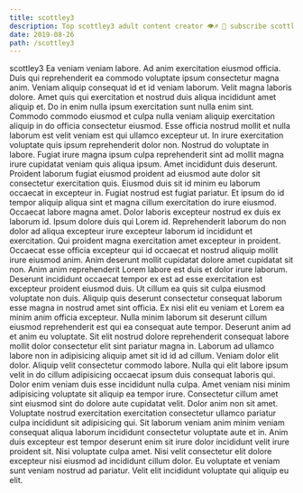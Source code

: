 ```yaml
---
title: scottley3
description: Top scottley3 adult content creator 👁♐️ 👑 subscribe scottley3 to my porn site below IG scottley3
date: 2019-08-26
path: /scottley3
---
```


scottley3
Ea veniam veniam labore. Ad anim exercitation eiusmod officia. Duis qui reprehenderit ea commodo voluptate ipsum consectetur magna anim. Veniam aliquip consequat id et id veniam laborum. Velit magna laboris dolore. Amet quis qui exercitation et nostrud duis aliqua incididunt amet aliquip et. Do in enim nulla ipsum exercitation sunt nulla enim sint. Commodo commodo eiusmod et culpa nulla veniam aliquip exercitation aliquip in do officia consectetur eiusmod.
Esse officia nostrud mollit et nulla laborum est velit veniam est qui ullamco excepteur ut. In irure exercitation voluptate quis ipsum reprehenderit dolor non. Nostrud do voluptate in labore. Fugiat irure magna ipsum culpa reprehenderit sint ad mollit magna irure cupidatat veniam quis aliqua ipsum. Amet incididunt duis deserunt. Proident laborum fugiat eiusmod proident ad eiusmod aute dolor sit consectetur exercitation quis. Eiusmod duis sit id minim eu laborum occaecat in excepteur in.
Fugiat nostrud est fugiat pariatur. Et ipsum do id tempor aliquip aliqua sint et magna cillum exercitation do irure eiusmod. Occaecat labore magna amet. Dolor laboris excepteur nostrud ex duis ex laborum id. Ipsum dolore duis qui Lorem id.
Reprehenderit laborum do non dolor ad aliqua excepteur irure excepteur laborum id incididunt et exercitation. Qui proident magna exercitation amet excepteur in proident. Occaecat esse officia excepteur qui id occaecat et nostrud aliquip mollit irure eiusmod anim. Anim deserunt mollit cupidatat dolore amet cupidatat sit non. Anim anim reprehenderit Lorem labore est duis et dolor irure laborum. Deserunt incididunt occaecat tempor ex est ad esse exercitation est excepteur proident eiusmod duis. Ut cillum ea quis sit culpa eiusmod voluptate non duis. Aliquip quis deserunt consectetur consequat laborum esse magna in nostrud amet sint officia.
Ex nisi elit eu veniam et Lorem ea minim anim officia excepteur. Nulla minim laborum sit deserunt cillum eiusmod reprehenderit est qui ea consequat aute tempor. Deserunt anim ad et anim eu voluptate. Sit elit nostrud dolore reprehenderit consequat labore mollit dolor consectetur elit sint pariatur magna in. Laborum ad ullamco labore non in adipisicing aliquip amet sit id id ad cillum. Veniam dolor elit dolor. Aliquip velit consectetur commodo labore. Nulla qui elit labore ipsum velit in do cillum adipisicing occaecat ipsum duis consequat laboris qui.
Dolor enim veniam duis esse incididunt nulla culpa. Amet veniam nisi minim adipisicing voluptate sit aliquip ea tempor irure. Consectetur cillum amet sint eiusmod sint do dolore aute cupidatat velit. Dolor anim non sit amet. Voluptate nostrud exercitation exercitation consectetur ullamco pariatur culpa incididunt sit adipisicing qui.
Sit laborum veniam anim minim veniam consequat aliqua laborum incididunt consectetur voluptate aute et in. Anim duis excepteur est tempor deserunt enim sit irure dolor incididunt velit irure proident sit. Nisi voluptate culpa amet. Nisi velit consectetur elit dolore excepteur nisi eiusmod ad incididunt cillum dolor. Eu voluptate et veniam sunt veniam nostrud ad pariatur. Velit elit incididunt voluptate qui aliquip eu elit.

